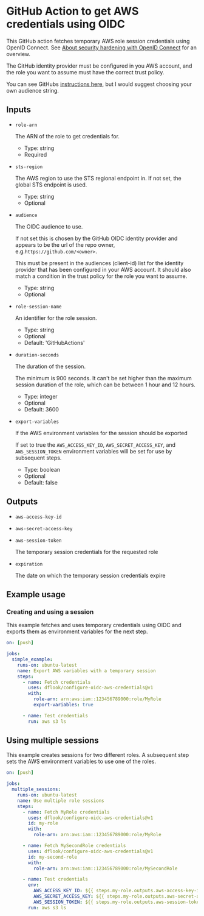 # GitHub Action to get AWS credentials using OIDC

This GitHub action fetches temporary AWS role session credentials using OpenID Connect.
See [About security hardening with OpenID Connect](https://docs.github.com/en/actions/deployment/security-hardening-your-deployments/about-security-hardening-with-openid-connect) for an overview.

The GitHub identity provider must be configured in you AWS account, and the role you want to assume must have the correct trust policy.

You can see GitHubs [instructions here](https://docs.github.com/en/actions/deployment/security-hardening-your-deployments/configuring-openid-connect-in-amazon-web-services), 
but I would suggest choosing your own audience string.

## Inputs

* `role-arn`

  The ARN of the role to get credentials for.

    - Type: string
    - Required

* `sts-region`

  The AWS region to use the STS regional endpoint in. If not set, the global STS endpoint is used.

    - Type: string
    - Optional

* `audience`

  The OIDC audience to use.

  If not set this is chosen by the GitHub OIDC identity provider and appears to be the url of the repo owner, e.g.`https://github.com/<owner>`.

  This must be present in the audiences (client-id) list for the identity provider that has been configured in your AWS account.
  It should also match a condition in the trust policy for the role you want to assume.

    - Type: string
    - Optional

* `role-session-name`

  An identifier for the role session.

    - Type: string
    - Optional
    - Default: 'GitHubActions'

* `duration-seconds`

  The duration of the session.

  The minimum is 900 seconds. It can't be set higher than the maximum session duration of the role, which can be between 1 hour and 12 hours.

    - Type: integer
    - Optional
    - Default: 3600

* `export-variables`

  If the AWS environment variables for the session should be exported

  If set to true the `AWS_ACCESS_KEY_ID`, `AWS_SECRET_ACCESS_KEY`, and `AWS_SESSION_TOKEN` environment variables will be set for use by subsequent steps.

    - Type: boolean
    - Optional
    - Default: false

## Outputs

* `aws-access-key-id`
* `aws-secret-access-key`
* `aws-session-token`

  The temporary session credentials for the requested role 

* `expiration`

  The date on which the temporary session credentials expire

## Example usage

### Creating and using a session

This example fetches and uses temporary credentials using OIDC and exports them as environment variables
for the next step.

```yaml
on: [push]

jobs:
  simple_example:
    runs-on: ubuntu-latest
    name: Export AWS variables with a temporary session
    steps:
      - name: Fetch credentials
        uses: dflook/configure-oidc-aws-credentials@v1
        with:
          role-arn: arn:aws:iam::123456789000:role/MyRole
          export-variables: true

      - name: Test credentials
        run: aws s3 ls
```

## Using multiple sessions

This example creates sessions for two different roles.
A subsequent step sets the AWS environment variables to use one of the roles.

```yaml
on: [push]

jobs:
  multiple_sessions:
    runs-on: ubuntu-latest
    name: Use multiple role sessions
    steps:
      - name: Fetch MyRole credentials
        uses: dflook/configure-oidc-aws-credentials@v1
        id: my-role
        with:
          role-arn: arn:aws:iam::123456789000:role/MyRole

      - name: Fetch MySecondRole credentials
        uses: dflook/configure-oidc-aws-credentials@v1
        id: my-second-role
        with:
          role-arn: arn:aws:iam::123456789000:role/MySecondRole

      - name: Test credentials
        env:
          AWS_ACCESS_KEY_ID: ${{ steps.my-role.outputs.aws-access-key-id }}
          AWS_SECRET_ACCESS_KEY: ${{ steps.my-role.outputs.aws-secret-access-key }}
          AWS_SESSION_TOKEN: ${{ steps.my-role.outputs.aws-session-token }}
        run: aws s3 ls
```
